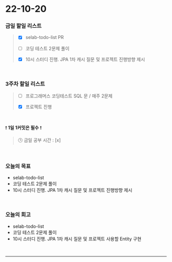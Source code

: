# 22-10-20

### 금일 할일 리스트
> - [x]  selab-todo-list PR
>
> - [ ]  코딩 테스트 2문제 풀이 
>
> - [x]  10시 스터디 진행. JPA 1차 캐시 질문 및 프로젝트 진행방향 제시

<br/>

### 3주차 할일 리스트  

> - [ ]  프로그래머스 코딩테스트 SQL 문 / 매주 2문제  
>
> - [x]  프로젝트 진행

<br/>

❗ **1일 1커밋은 필수** ❗
> 🕒 금일 공부 시간 :  [x]
  
<br/>

### 오늘의 목표
- selab-todo-list
- 코딩 테스트 2문제 풀이
- 10시 스터디 진행. JPA 1차 캐시 질문 및 프로젝트 진행방향 제시

<br>

### 오늘의 회고
- selab-todo-list
- 코딩 테스트 2문제 풀이
- 10시 스터디 진행. JPA 1차 캐시 질문 및 프로젝트 사용할 Entity 구현


<br/>

------------  